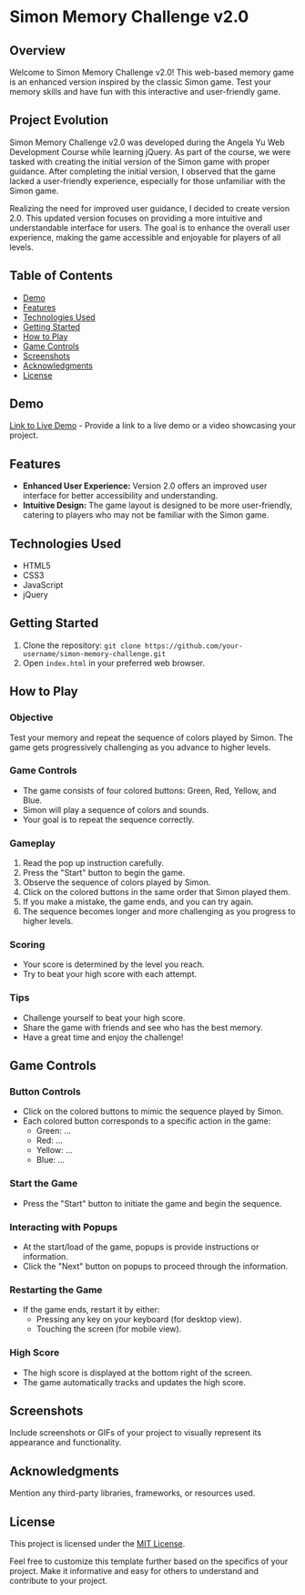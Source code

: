 # Simon Memory Challenge v2.0

## Overview
Welcome to Simon Memory Challenge v2.0! This web-based memory game is an enhanced version inspired by the classic Simon game. Test your memory skills and have fun with this interactive and user-friendly game.

## Project Evolution
Simon Memory Challenge v2.0 was developed during the Angela Yu Web Development Course while learning jQuery. As part of the course, we were tasked with creating the initial version of the Simon game with proper guidance. After completing the initial version, I observed that the game lacked a user-friendly experience, especially for those unfamiliar with the Simon game.

Realizing the need for improved user guidance, I decided to create version 2.0. This updated version focuses on providing a more intuitive and understandable interface for users. The goal is to enhance the overall user experience, making the game accessible and enjoyable for players of all levels.

## Table of Contents
- [Demo](#demo)
- [Features](#features)
- [Technologies Used](#technologies-used)
- [Getting Started](#getting-started)
- [How to Play](#how-to-play)
- [Game Controls](#game-controls)
- [Screenshots](#screenshots)
- [Acknowledgments](#acknowledgments)
- [License](#license)

## Demo
[Link to Live Demo](#) - Provide a link to a live demo or a video showcasing your project.

## Features
- **Enhanced User Experience:** Version 2.0 offers an improved user interface for better accessibility and understanding.
- **Intuitive Design:** The game layout is designed to be more user-friendly, catering to players who may not be familiar with the Simon game.

## Technologies Used
- HTML5
- CSS3
- JavaScript
- jQuery

## Getting Started
1. Clone the repository: `git clone https://github.com/your-username/simon-memory-challenge.git`
2. Open `index.html` in your preferred web browser.

## How to Play

### Objective
Test your memory and repeat the sequence of colors played by Simon. The game gets progressively challenging as you advance to higher levels.

### Game Controls
- The game consists of four colored buttons: Green, Red, Yellow, and Blue.
- Simon will play a sequence of colors and sounds.
- Your goal is to repeat the sequence correctly.

### Gameplay
1. Read the pop up instruction carefully.
2. Press the "Start" button to begin the game.
3. Observe the sequence of colors played by Simon.
4. Click on the colored buttons in the same order that Simon played them.
5. If you make a mistake, the game ends, and you can try again.
6. The sequence becomes longer and more challenging as you progress to higher levels.

### Scoring
- Your score is determined by the level you reach.
- Try to beat your high score with each attempt.

### Tips
- Challenge yourself to beat your high score.
- Share the game with friends and see who has the best memory.
- Have a great time and enjoy the challenge!


## Game Controls

### Button Controls
- Click on the colored buttons to mimic the sequence played by Simon.
- Each colored button corresponds to a specific action in the game:
  - Green: ...
  - Red: ...
  - Yellow: ...
  - Blue: ...

### Start the Game
- Press the "Start" button to initiate the game and begin the sequence.

### Interacting with Popups
- At the start/load of the game, popups is provide instructions or information.
- Click the "Next" button on popups to proceed through the information.

### Restarting the Game
- If the game ends, restart it by either:
  - Pressing any key on your keyboard (for desktop view).
  - Touching the screen (for mobile view).

### High Score
- The high score is displayed at the bottom right of the screen.
- The game automatically tracks and updates the high score.

## Screenshots
Include screenshots or GIFs of your project to visually represent its appearance and functionality.

## Acknowledgments
Mention any third-party libraries, frameworks, or resources used.

## License
This project is licensed under the [MIT License](LICENSE).

Feel free to customize this template further based on the specifics of your project. Make it informative and easy for others to understand and contribute to your project.
